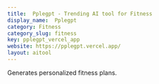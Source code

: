 ```yaml
---
title:  Pplegpt - Trending AI tool for Fitness
display_name:  Pplegpt
category: Fitness
category_slug: fitness
key: pplegpt_vercel_app
website: https://pplegpt.vercel.app/
layout: aitool
---
```


Generates personalized fitness plans.
